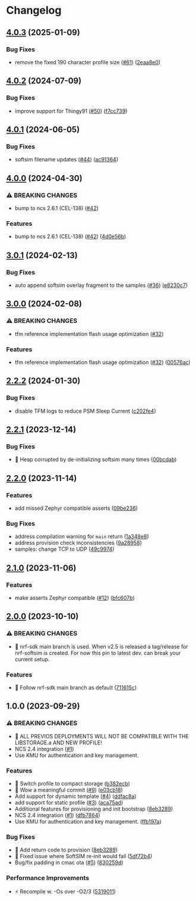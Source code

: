 # Changelog

## [4.0.3](https://github.com/onomondo/nrf-softsim/compare/v4.0.2...v4.0.3) (2025-01-09)


### Bug Fixes

* remove the fixed 190 character profile size ([#61](https://github.com/onomondo/nrf-softsim/issues/61)) ([2eaa8e0](https://github.com/onomondo/nrf-softsim/commit/2eaa8e0e76c1a70ae56b79ffc1896ff70d9dce44))

## [4.0.2](https://github.com/onomondo/nrf-softsim/compare/v4.0.1...v4.0.2) (2024-07-09)


### Bug Fixes

* improve support for Thingy91 ([#50](https://github.com/onomondo/nrf-softsim/issues/50)) ([f7cc739](https://github.com/onomondo/nrf-softsim/commit/f7cc739ba261ada0df4f551d0f2af87a37897e1e))

## [4.0.1](https://github.com/onomondo/nrf-softsim/compare/v4.0.0...v4.0.1) (2024-06-05)


### Bug Fixes

* softsim filename updates ([#44](https://github.com/onomondo/nrf-softsim/issues/44)) ([ac91364](https://github.com/onomondo/nrf-softsim/commit/ac9136409f2a1d4991685ff57bad014f24f4a472))

## [4.0.0](https://github.com/onomondo/nrf-softsim/compare/v3.0.1...v4.0.0) (2024-04-30)


### ⚠ BREAKING CHANGES

* bump to ncs 2.6.1 (CEL-138) ([#42](https://github.com/onomondo/nrf-softsim/issues/42))

### Features

* bump to ncs 2.6.1 (CEL-138) ([#42](https://github.com/onomondo/nrf-softsim/issues/42)) ([4d0e56b](https://github.com/onomondo/nrf-softsim/commit/4d0e56b9a7c4348b9a09640695d5383232ec5e48))

## [3.0.1](https://github.com/onomondo/nrf-softsim/compare/v3.0.0...v3.0.1) (2024-02-13)


### Bug Fixes

* auto append softsim overlay fragment to the samples ([#36](https://github.com/onomondo/nrf-softsim/issues/36)) ([e8230c7](https://github.com/onomondo/nrf-softsim/commit/e8230c7d416b66624231a0d87065f536d81be439))

## [3.0.0](https://github.com/onomondo/nrf-softsim/compare/v2.2.2...v3.0.0) (2024-02-08)


### ⚠ BREAKING CHANGES

* tfm reference implementation flash usage optimization ([#32](https://github.com/onomondo/nrf-softsim/issues/32))

### Features

* tfm reference implementation flash usage optimization ([#32](https://github.com/onomondo/nrf-softsim/issues/32)) ([00576ac](https://github.com/onomondo/nrf-softsim/commit/00576ac9421b5362ee5430572db401fea28d664f))

## [2.2.2](https://github.com/onomondo/nrf-softsim/compare/v2.2.1...v2.2.2) (2024-01-30)


### Bug Fixes

* disable TFM logs to reduce PSM Sleep Current ([c202fe4](https://github.com/onomondo/nrf-softsim/commit/c202fe4c772fc44a11704160492e5d248fc40656))

## [2.2.1](https://github.com/onomondo/nrf-softsim/compare/v2.2.0...v2.2.1) (2023-12-14)


### Bug Fixes

* 🐛 Heap corrupted by de-initializing softsim many times ([00bcdab](https://github.com/onomondo/nrf-softsim/commit/00bcdab2ee12965ca9cd690b2bb77c76bfca034c))

## [2.2.0](https://github.com/onomondo/nrf-softsim/compare/v2.1.0...v2.2.0) (2023-11-14)


### Features

* add missed Zephyr compatible asserts ([09be236](https://github.com/onomondo/nrf-softsim/commit/09be2366a1a26e4dfbaabc636b66aa5460dfeb7a))


### Bug Fixes

* address compilation warning for `main` return ([1a348e8](https://github.com/onomondo/nrf-softsim/commit/1a348e8d52b8611e8cd24d9a07b9bee10637148a))
* address provision check inconsistencies ([9a28958](https://github.com/onomondo/nrf-softsim/commit/9a289585e8c6188295bdab5ab36921517555102b))
* samples: change TCP to UDP ([49c9974](https://github.com/onomondo/nrf-softsim/commit/49c9974c82ed6a6f0435c12cf045d77da67c33f1))

## [2.1.0](https://github.com/onomondo/nrf-softsim/compare/v2.0.0...v2.1.0) (2023-11-06)


### Features

* make asserts Zephyr compatible ([#12](https://github.com/onomondo/nrf-softsim/issues/12)) ([bfc607b](https://github.com/onomondo/nrf-softsim/commit/bfc607b404112174002397b504b4541c970922e6))

## [2.0.0](https://github.com/onomondo/nrf-softsim/compare/v1.0.0...v2.0.0) (2023-10-10)


### ⚠ BREAKING CHANGES

* 🧨 nrf-sdk main branch is used. When v2.5 is released a tag/release for nrf-softsim is created. For now this pin to latest dev. can break your current setup.

### Features

* 🎸 Follow nrf-sdk main branch as default ([711615c](https://github.com/onomondo/nrf-softsim/commit/711615c7a248352f79a04dcb9c906d175182a26c))

## 1.0.0 (2023-09-29)


### ⚠ BREAKING CHANGES

* 🧨 ALL PREVIOS DEPLOYMENTS WILL NOT BE COMPATIBLE WITH THE LIBSTORAGE.a AND NEW PROFILE!
* NCS 2.4 integration ([#1](https://github.com/onomondo/nrf-softsim/issues/1))
* Use KMU for authentication and key management.

### Features

* 🎸 Switch profile to compact storage ([b382ecb](https://github.com/onomondo/nrf-softsim/commit/b382ecb72f9c10bb433960b9c54779a6d0030560))
* 🎸 Wow a meaningful commit ([#9](https://github.com/onomondo/nrf-softsim/issues/9)) ([e03cb18](https://github.com/onomondo/nrf-softsim/commit/e03cb18a9dd7eb072309729857851411a94bcfa5))
* Add support for dynamic template ([#4](https://github.com/onomondo/nrf-softsim/issues/4)) ([ddfac8a](https://github.com/onomondo/nrf-softsim/commit/ddfac8a3155a0dfb02a192985712110afde42afa))
* add support for static profile ([#3](https://github.com/onomondo/nrf-softsim/issues/3)) ([aca75ad](https://github.com/onomondo/nrf-softsim/commit/aca75ad8865e805269857bf4fda6db086948e02f))
* Additional features for provisioning and init bootstrap ([8eb3289](https://github.com/onomondo/nrf-softsim/commit/8eb3289b8b105dc50a57e47e70d5ed7dd1100188))
* NCS 2.4 integration ([#1](https://github.com/onomondo/nrf-softsim/issues/1)) ([dfb7864](https://github.com/onomondo/nrf-softsim/commit/dfb78649acbbc4269ec7327c88a662768aca7dca))
* Use KMU for authentication and key management. ([ffb197a](https://github.com/onomondo/nrf-softsim/commit/ffb197a6a8ca17df65dfd6bf3c292f50d2bf4f89))


### Bug Fixes

* 🐛 Add return code to provision ([8eb3289](https://github.com/onomondo/nrf-softsim/commit/8eb3289b8b105dc50a57e47e70d5ed7dd1100188))
* 🐛 Fixed issue where SoftSIM re-init would fail ([5df72b4](https://github.com/onomondo/nrf-softsim/commit/5df72b4106821eb63f516f87cbbb616a2cb3ac57))
* Bug/fix padding in cmac ota ([#5](https://github.com/onomondo/nrf-softsim/issues/5)) ([830259d](https://github.com/onomondo/nrf-softsim/commit/830259d2a5e3ed7d830a2da8f12404eca261fd2e))


### Performance Improvements

* ⚡️ Recompile w. -Os over -O2/3 ([5319011](https://github.com/onomondo/nrf-softsim/commit/5319011de8e641b68f16b9f52e2be9d9bd657b31))
